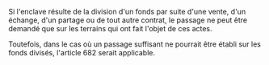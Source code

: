 Si l'enclave résulte de la division d'un fonds par suite d'une vente, d'un échange, d'un partage ou de tout autre contrat, le passage ne peut être demandé que sur les terrains qui ont fait l'objet de ces actes.

Toutefois, dans le cas où un passage suffisant ne pourrait être établi sur les fonds divisés, l'article 682 serait applicable.

